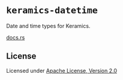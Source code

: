 # `keramics-datetime`

Date and time types for Keramics.

[docs.rs](https://docs.rs/keramics_datetime)

## License

Licensed under [Apache License, Version 2.0](https://www.apache.org/licenses/LICENSE-2.0)
